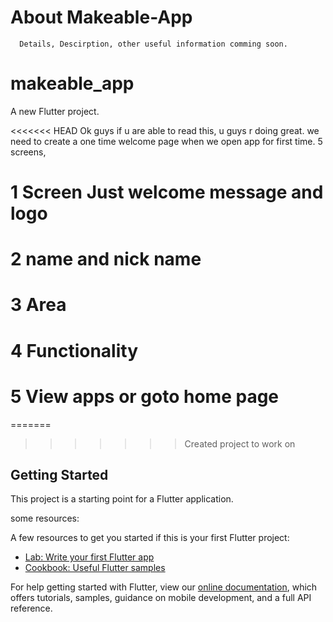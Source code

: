 # About Makeable-App
      Details, Descirption, other useful information comming soon.

# makeable_app

A new Flutter project.

<<<<<<< HEAD
Ok guys if u are able to read this, u guys r doing great. we need to create a one time welcome page when we open app for first time.
5 screens,
# 1 Screen Just welcome message and logo

# 2 name and nick name

# 3 Area

# 4 Functionality

# 5 View apps or goto home page




=======
>>>>>>> Created project to work  on
## Getting Started

This project is a starting point for a Flutter application.

some resources:

A few resources to get you started if this is your first Flutter project:

- [Lab: Write your first Flutter app](https://flutter.dev/docs/get-started/codelab)
- [Cookbook: Useful Flutter samples](https://flutter.dev/docs/cookbook)

For help getting started with Flutter, view our
[online documentation](https://flutter.dev/docs), which offers tutorials,
samples, guidance on mobile development, and a full API reference.
